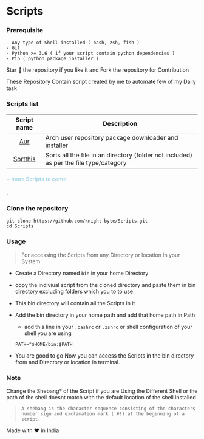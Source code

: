 # Scripts

### Prerequisite

```
- Any type of Shell installed ( bash, zsh, fish )
- Git
- Python >= 3.6 ( if your script contain python dependencies )
- Pip ( python package installer )
```

Star 🌟 the repository if you like it and Fork the repository for Contribution

These Repository Contain script created by me to automate few of my Daily task

### Scripts list

|                              Script name                              | Description                                                                            |
| :-------------------------------------------------------------------: | -------------------------------------------------------------------------------------- |
|      [Aur](https://github.com/knight-byte/Scripts/tree/main/Aur)      | Arch user repository package downloader and installer                                  |
| [Sortthis](https://github.com/knight-byte/Scripts/tree/main/Sortthis) | Sorts all the file in an directory (folder not included) as per the file type/category |

<h4 style="color:lightblue">+ more Scripts to come</h4>.

### Clone the repository

```
git clone https://github.com/knight-byte/Scripts.git
cd Scripts
```

### Usage

> For accessing the Scripts from any Directory or location in your System

- Create a Directory named `bin` in your home Directory
- copy the indiviual script from the cloned directory and paste them in bin directory excluding folders which you to to use
- This bin directory will contain all the Scripts in it
- Add the bin directory in your home path and add that home path in Path

  - add this line in your `.bashrc` or `.zshrc` or shell configuration of your shell you are using

  ```
  PATH="$HOME/bin:$PATH
  ```

- You are good to go Now you can access the Scripts in the bin directory from and Directory or location in terminal.

### Note

Change the Shebang\* of the Script if you are Using the Different Shell or the path of the shell doesnt match with the default location of the shell installed

> `A shebang is the character sequence consisting of the characters number sign and exclamation mark ( #!) at the beginning of a script. `

Made with ❤️ in India
